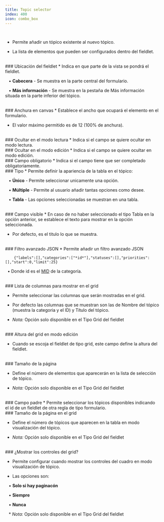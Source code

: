 ```yaml
---
title: Topic selector
index: 400
icon: combo_box
---
```


    
<br />

* Permite añadir un tópico existente al nuevo tópico.

* La lista de elementos que pueden ser configurados dentro del fieldlet.

<br />
### Ubicación del fieldlet
* Indica en que parte de la vista se pondrá el fieldlet. <br />

&nbsp; &nbsp;• **Cabecera** - Se muestra en la parte central del formulario. <br />

&nbsp; &nbsp;• **Más información** - Se muestra en la pestaña de Más información situada en la parte inferior del tópico.<br />

<br />
### Anchura en canvas
* Establece el ancho que ocupará el elemento en el formulario.

* El valor máximo permitido es de 12 (100% de anchura).

<br />
### Ocultar en el modo lectura
* Indica si el campo se quiere ocultar en modo lectura.

<br />
### Ocultar en el modo edición
* Indica si el campo se quiere ocultar en modo edición.

<br />
### Campo obligatorio
* Indica si el campo tiene que ser completado obligatoriamente.

<br />
### Tipo
* Permite definir la apariencia de la tabla en el tópico: <br />

&nbsp; &nbsp;• **Único** - Permite seleccionar unicamente una opción. <br />

&nbsp; &nbsp;• **Múltiple** - Permite al usuario añadir tantas opciones como desee. <br />

&nbsp; &nbsp;• **Tabla** - Las opciones seleccionadas se muestran en una tabla.


<br />
### Campo visible
* En caso de no haber seleccionado el tipo Tabla en la opción anterior, se establece el texto para mostrar en la opción seleccionada.

* Por defecto, es el titulo lo que se muestra.


<br />
### Filtro avanzado JSON
* Permite añadir un filtro avanzado JSON

            
        {"labels":[],"categories":["*id*"],"statuses":[],"priorities":[],"start":0,"limit":25} 


&nbsp;&nbsp;• Donde id es el [MID](Conceptos/mid) de la categoría.


<br />
### Lista de columnas para mostrar en el grid

* Permite seleccionar las columnas que serán mostradas en el grid.

* Por defecto las columnas que se muestran son las de Nombre del tópico (muestra la categoria y el ID) y Título del tópico.

* *Nota:* Opción solo disponible en el Tipo Grid del fieldlet


<br />
### Altura del grid en modo edición

* Cuando se escoja el fieldlet de tipo grid, este campo define la altura del fieldlet.

<br />
### Tamaño de la página

* Define el número de elementos que aparecerán en la lista de selección de tópico.

* *Nota:* Opción solo disponible en el Tipo Grid del fieldlet


<br />
### Campo padre
* Permite seleccionar los tópicos disponibles indicando el id de un fieldlet de otra regla de tipo formulario.

<br />
### Tamaño de la página en el grid

* Define el número de tópicos que aparecen en la tabla en modo visualización del tópico.

* *Nota:* Opción solo disponible en el Tipo Grid del fieldlet


<br />
### ¿Mostrar los controles del grid?

* Permite configurar cuando mostrar los controles del cuadro en modo visualización de tópico.

* Las opciones son: <br />

&nbsp; &nbsp;• **Solo si hay paginacón** <br />

&nbsp; &nbsp;• **Siempre** <br />

&nbsp; &nbsp;• **Nunca**

&nbsp;&nbsp; * *Nota:* Opción solo disponible en el Tipo Grid del fieldlet